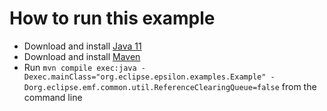 # How to run this example

- Download and install [Java 11](https://adoptium.net/)
- Download and install [Maven](https://maven.apache.org/)
- Run `mvn compile exec:java -Dexec.mainClass="org.eclipse.epsilon.examples.Example" -Dorg.eclipse.emf.common.util.ReferenceClearingQueue=false` from the command line

